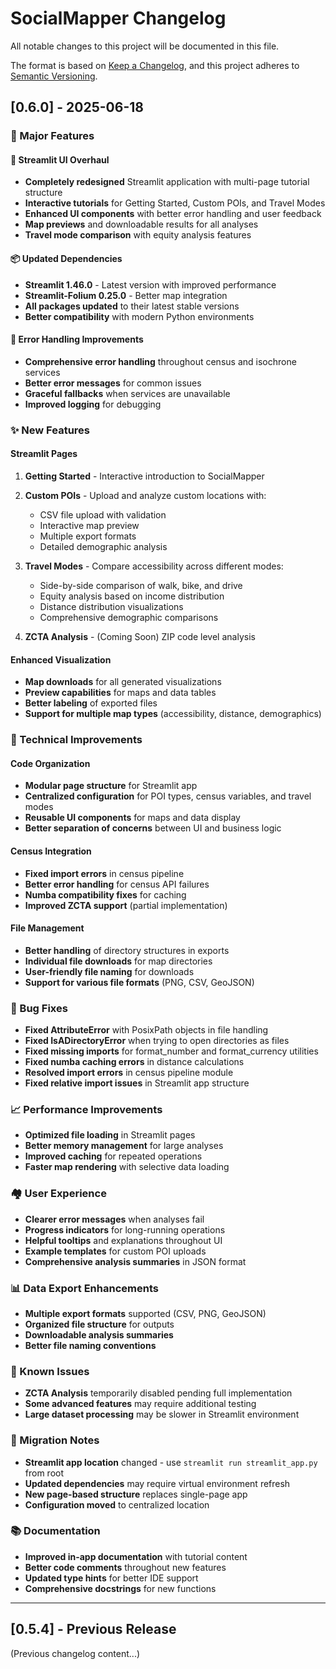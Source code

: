 # SocialMapper Changelog

All notable changes to this project will be documented in this file.

The format is based on [Keep a Changelog](https://keepachangelog.com/en/1.0.0/),
and this project adheres to [Semantic Versioning](https://semver.org/spec/v2.0.0.html).

## [0.6.0] - 2025-06-18

### 🚀 Major Features

#### 🎨 **Streamlit UI Overhaul**
- **Completely redesigned** Streamlit application with multi-page tutorial structure
- **Interactive tutorials** for Getting Started, Custom POIs, and Travel Modes
- **Enhanced UI components** with better error handling and user feedback
- **Map previews** and downloadable results for all analyses
- **Travel mode comparison** with equity analysis features

#### 📦 **Updated Dependencies**
- **Streamlit 1.46.0** - Latest version with improved performance
- **Streamlit-Folium 0.25.0** - Better map integration
- **All packages updated** to their latest stable versions
- **Better compatibility** with modern Python environments

#### 🔧 **Error Handling Improvements**
- **Comprehensive error handling** throughout census and isochrone services
- **Better error messages** for common issues
- **Graceful fallbacks** when services are unavailable
- **Improved logging** for debugging

### ✨ New Features

#### **Streamlit Pages**
1. **Getting Started** - Interactive introduction to SocialMapper
2. **Custom POIs** - Upload and analyze custom locations with:
   - CSV file upload with validation
   - Interactive map preview
   - Multiple export formats
   - Detailed demographic analysis

3. **Travel Modes** - Compare accessibility across different modes:
   - Side-by-side comparison of walk, bike, and drive
   - Equity analysis based on income distribution
   - Distance distribution visualizations
   - Comprehensive demographic comparisons

4. **ZCTA Analysis** - (Coming Soon) ZIP code level analysis

#### **Enhanced Visualization**
- **Map downloads** for all generated visualizations
- **Preview capabilities** for maps and data tables
- **Better labeling** of exported files
- **Support for multiple map types** (accessibility, distance, demographics)

### 🔧 Technical Improvements

#### **Code Organization**
- **Modular page structure** for Streamlit app
- **Centralized configuration** for POI types, census variables, and travel modes
- **Reusable UI components** for maps and data display
- **Better separation of concerns** between UI and business logic

#### **Census Integration**
- **Fixed import errors** in census pipeline
- **Better error handling** for census API failures
- **Numba compatibility fixes** for caching
- **Improved ZCTA support** (partial implementation)

#### **File Management**
- **Better handling** of directory structures in exports
- **Individual file downloads** for map directories
- **User-friendly file naming** for downloads
- **Support for various file formats** (PNG, CSV, GeoJSON)

### 🐛 Bug Fixes

- **Fixed AttributeError** with PosixPath objects in file handling
- **Fixed IsADirectoryError** when trying to open directories as files
- **Fixed missing imports** for format_number and format_currency utilities
- **Fixed numba caching errors** in distance calculations
- **Resolved import errors** in census pipeline module
- **Fixed relative import issues** in Streamlit app structure

### 📈 Performance Improvements

- **Optimized file loading** in Streamlit pages
- **Better memory management** for large analyses
- **Improved caching** for repeated operations
- **Faster map rendering** with selective data loading

### 🏘️ User Experience

- **Clearer error messages** when analyses fail
- **Progress indicators** for long-running operations
- **Helpful tooltips** and explanations throughout UI
- **Example templates** for custom POI uploads
- **Comprehensive analysis summaries** in JSON format

### 📊 Data Export Enhancements

- **Multiple export formats** supported (CSV, PNG, GeoJSON)
- **Organized file structure** for outputs
- **Downloadable analysis summaries**
- **Better file naming conventions**

### 🚧 Known Issues

- **ZCTA Analysis** temporarily disabled pending full implementation
- **Some advanced features** may require additional testing
- **Large dataset processing** may be slower in Streamlit environment

### 🔄 Migration Notes

- **Streamlit app location** changed - use `streamlit run streamlit_app.py` from root
- **Updated dependencies** may require virtual environment refresh
- **New page-based structure** replaces single-page app
- **Configuration moved** to centralized location

### 📚 Documentation

- **Improved in-app documentation** with tutorial content
- **Better code comments** throughout new features
- **Updated type hints** for better IDE support
- **Comprehensive docstrings** for new functions

---

## [0.5.4] - Previous Release

(Previous changelog content...)